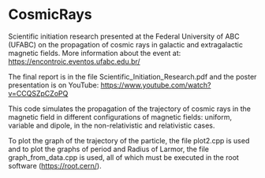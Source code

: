 # CosmicRays
Scientific initiation research presented at the Federal University of ABC (UFABC) on the propagation of cosmic rays in galactic and extragalactic magnetic fields.
More information about the event at: https://encontroic.eventos.ufabc.edu.br/


The final report is in the file Scientific_Initiation_Research.pdf and the poster presentation is on YouTube: https://www.youtube.com/watch?v=CCQSZpCZoPQ


This code simulates the propagation of the trajectory of cosmic rays in the magnetic field in different configurations of magnetic fields: uniform, variable and dipole, in the non-relativistic and relativistic cases.

To plot the graph of the trajectory of the particle, the file plot2.cpp is used and to plot the graphs of period and Radius of Larmor, the file graph_from_data.cpp is used, all of which must be executed in the root software (https://root.cern/).
